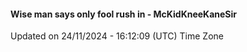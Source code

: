 #### Wise man says only fool rush in - McKidKneeKaneSir
Updated on 24/11/2024 - 16:12:09 (UTC) Time Zone
